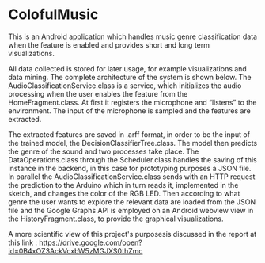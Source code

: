 # ColofulMusic

This is an Android application which handles music genre classification data 
when the feature is enabled and provides short and long 
term visualizations. 

All data collected is stored for later 
usage, for example visualizations and data mining. The 
complete architecture of the system is shown below.
The AudioClassificationService.class is a service, which 
initializes the audio processing when the user enables the 
feature from the HomeFragment.class. At first it registers 
the microphone and “listens” to the environment. The input 
of the microphone is sampled and the features are extracted. 

The extracted features are saved in .arff format, in order to 
be the input of the trained model, the 
DecisionClassifierTree.class. The model then predicts the 
genre of the sound and two processes take place. The 
DataOperations.class through the Scheduler.class handles 
the saving of this instance in the backend, in this case for 
prototyping purposes a JSON file. In parallel the 
AudioClassificationService.class sends with an HTTP 
request the prediction to the Arduino which in turn reads it, 
implemented in the sketch, and changes the color of the 
RGB LED. Then according to what genre the user wants to 
explore the relevant data are loaded from the JSON file and 
the Google Graphs API is employed on an Android webview
view in the HistoryFragment.class, to provide the graphical
visualizations. 

A more scientific view of this project's purposesis discussed in the report at this link : https://drive.google.com/open?id=0B4xOZ3AckVcxbW5zMGJXS0thZmc
